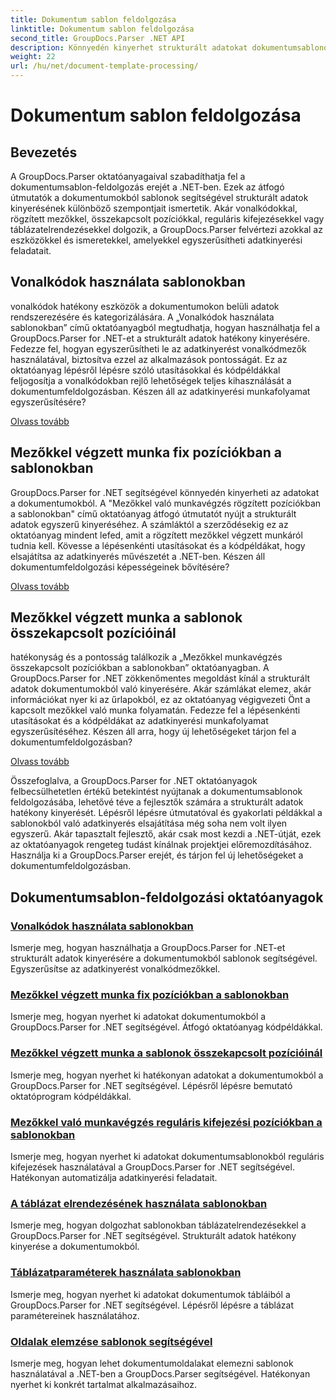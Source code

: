 ```yaml
---
title: Dokumentum sablon feldolgozása
linktitle: Dokumentum sablon feldolgozása
second_title: GroupDocs.Parser .NET API
description: Könnyedén kinyerhet strukturált adatokat dokumentumsablonokból a GroupDocs.Parser for .NET segítségével. Tanuljon meg dolgozni vonalkódokkal, mezőkkel, szabályos kifejezésekkel és táblázatelrendezésekkel.
weight: 22
url: /hu/net/document-template-processing/
---
```


# Dokumentum sablon feldolgozása


## Bevezetés

A GroupDocs.Parser oktatóanyagaival szabadíthatja fel a dokumentumsablon-feldolgozás erejét a .NET-ben. Ezek az átfogó útmutatók a dokumentumokból sablonok segítségével strukturált adatok kinyerésének különböző szempontjait ismertetik. Akár vonalkódokkal, rögzített mezőkkel, összekapcsolt pozíciókkal, reguláris kifejezésekkel vagy táblázatelrendezésekkel dolgozik, a GroupDocs.Parser felvértezi azokkal az eszközökkel és ismeretekkel, amelyekkel egyszerűsítheti adatkinyerési feladatait.

## Vonalkódok használata sablonokban

vonalkódok hatékony eszközök a dokumentumokon belüli adatok rendszerezésére és kategorizálására. A „Vonalkódok használata sablonokban” című oktatóanyagból megtudhatja, hogyan használhatja fel a GroupDocs.Parser for .NET-et a strukturált adatok hatékony kinyerésére. Fedezze fel, hogyan egyszerűsítheti le az adatkinyerést vonalkódmezők használatával, biztosítva ezzel az alkalmazások pontosságát. Ez az oktatóanyag lépésről lépésre szóló utasításokkal és kódpéldákkal feljogosítja a vonalkódokban rejlő lehetőségek teljes kihasználását a dokumentumfeldolgozásban. Készen áll az adatkinyerési munkafolyamat egyszerűsítésére?

[Olvass tovább](./working-with-barcodes-in-templates/)

## Mezőkkel végzett munka fix pozíciókban a sablonokban

GroupDocs.Parser for .NET segítségével könnyedén kinyerheti az adatokat a dokumentumokból. A "Mezőkkel való munkavégzés rögzített pozíciókban a sablonokban" című oktatóanyag átfogó útmutatót nyújt a strukturált adatok egyszerű kinyeréséhez. A számláktól a szerződésekig ez az oktatóanyag mindent lefed, amit a rögzített mezőkkel végzett munkáról tudnia kell. Kövesse a lépésenkénti utasításokat és a kódpéldákat, hogy elsajátítsa az adatkinyerés művészetét a .NET-ben. Készen áll dokumentumfeldolgozási képességeinek bővítésére?

[Olvass tovább](./working-with-fields-at-fixed-positions-in-templates/)

## Mezőkkel végzett munka a sablonok összekapcsolt pozícióinál

hatékonyság és a pontosság találkozik a „Mezőkkel munkavégzés összekapcsolt pozíciókban a sablonokban” oktatóanyagban. A GroupDocs.Parser for .NET zökkenőmentes megoldást kínál a strukturált adatok dokumentumokból való kinyerésére. Akár számlákat elemez, akár információkat nyer ki az űrlapokból, ez az oktatóanyag végigvezeti Önt a kapcsolt mezőkkel való munka folyamatán. Fedezze fel a lépésenkénti utasításokat és a kódpéldákat az adatkinyerési munkafolyamat egyszerűsítéséhez. Készen áll arra, hogy új lehetőségeket tárjon fel a dokumentumfeldolgozásban?

[Olvass tovább](./working-with-fields-at-linked-positions-in-templates/)

Összefoglalva, a GroupDocs.Parser for .NET oktatóanyagok felbecsülhetetlen értékű betekintést nyújtanak a dokumentumsablonok feldolgozásába, lehetővé téve a fejlesztők számára a strukturált adatok hatékony kinyerését. Lépésről lépésre útmutatóval és gyakorlati példákkal a sablonokból való adatkinyerés elsajátítása még soha nem volt ilyen egyszerű. Akár tapasztalt fejlesztő, akár csak most kezdi a .NET-útját, ezek az oktatóanyagok rengeteg tudást kínálnak projektjei előremozdításához. Használja ki a GroupDocs.Parser erejét, és tárjon fel új lehetőségeket a dokumentumfeldolgozásban.

## Dokumentumsablon-feldolgozási oktatóanyagok
### [Vonalkódok használata sablonokban](./working-with-barcodes-in-templates/)
Ismerje meg, hogyan használhatja a GroupDocs.Parser for .NET-et strukturált adatok kinyerésére a dokumentumokból sablonok segítségével. Egyszerűsítse az adatkinyerést vonalkódmezőkkel.
### [Mezőkkel végzett munka fix pozíciókban a sablonokban](./working-with-fields-at-fixed-positions-in-templates/)
Ismerje meg, hogyan nyerhet ki adatokat dokumentumokból a GroupDocs.Parser for .NET segítségével. Átfogó oktatóanyag kódpéldákkal.
### [Mezőkkel végzett munka a sablonok összekapcsolt pozícióinál](./working-with-fields-at-linked-positions-in-templates/)
Ismerje meg, hogyan nyerhet ki hatékonyan adatokat a dokumentumokból a GroupDocs.Parser for .NET segítségével. Lépésről lépésre bemutató oktatóprogram kódpéldákkal.
### [Mezőkkel való munkavégzés reguláris kifejezési pozíciókban a sablonokban](./working-with-fields-at-regex-positions-in-templates/)
Ismerje meg, hogyan nyerhet ki adatokat dokumentumsablonokból reguláris kifejezések használatával a GroupDocs.Parser for .NET segítségével. Hatékonyan automatizálja adatkinyerési feladatait.
### [A táblázat elrendezésének használata sablonokban](./working-with-table-layout-in-templates/)
Ismerje meg, hogyan dolgozhat sablonokban táblázatelrendezésekkel a GroupDocs.Parser for .NET segítségével. Strukturált adatok hatékony kinyerése a dokumentumokból.
### [Táblázatparaméterek használata sablonokban](./working-with-table-parameters-in-templates/)
Ismerje meg, hogyan nyerhet ki adatokat dokumentumok tábláiból a GroupDocs.Parser for .NET segítségével. Lépésről lépésre a táblázat paramétereinek használatához.
### [Oldalak elemzése sablonok segítségével](./parse-pages-using-templates/)
Ismerje meg, hogyan lehet dokumentumoldalakat elemezni sablonok használatával a .NET-ben a GroupDocs.Parser segítségével. Hatékonyan nyerhet ki konkrét tartalmat alkalmazásaihoz.